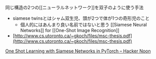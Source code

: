 
同じ構造の2つの[[ニューラルネットワーク]]を双子のように使う手法
- siamese twinsとはシャム双生児、頭が2つで体が1つの奇形児のこと
    - 個人的にはあんまり良い名前ではないと思う
[[Siamese Neural Networks]] for [[One-Shot Image Recognition]]
- [http://www.cs.utoronto.ca/~gkoch/files/msc-thesis.pdf](http://www.cs.utoronto.ca/~gkoch/files/msc-thesis.pdf)

[One Shot Learning with Siamese Networks in PyTorch – Hacker Noon](https://hackernoon.com/one-shot-learning-with-siamese-networks-in-pytorch-8ddaab10340e)
